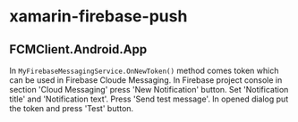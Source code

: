 # xamarin-firebase-push

## FCMClient.Android.App

In ```MyFirebaseMessagingService.OnNewToken()``` method comes token which can be used in Firebase Cloude Messaging. In Firebase project console in section 'Cloud Messaging' press 'New Notification' button. Set 'Notification title' and 'Notification text'. Press 'Send test message'. In opened dialog put the token and press 'Test' button.
